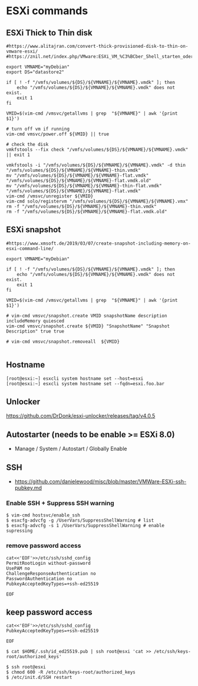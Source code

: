 # ESXi commands

## ESXi Thick to Thin disk

```
#https://www.alitajran.com/convert-thick-provisioned-disk-to-thin-on-vmware-esxi/
#https://znil.net/index.php/VMware:ESXi_VM_%C3%BCber_Shell_starten_oder_beenden

export VMNAME="myDebian"
export DS="datastore2"

if [ ! -f "/vmfs/volumes/${DS}/${VMNAME}/${VMNAME}.vmdk" ]; then
    echo "/vmfs/volumes/${DS}/${VMNAME}/${VMNAME}.vmdk" does not exist.
    exit 1
fi

VMID=$(vim-cmd /vmsvc/getallvms | grep  "${VMNAME}" | awk '{print $1}')

# turn off vm if running
vim-cmd vmsvc/power.off ${VMID} || true

# check the disk
vmkfstools --fix check "/vmfs/volumes/${DS}/${VMNAME}/${VMNAME}.vmdk" || exit 1

vmkfstools -i "/vmfs/volumes/${DS}/${VMNAME}/${VMNAME}.vmdk" -d thin "/vmfs/volumes/${DS}/${VMNAME}/${VMNAME}-thin.vmdk"
mv "/vmfs/volumes/${DS}/${VMNAME}/${VMNAME}-flat.vmdk" "/vmfs/volumes/${DS}/${VMNAME}/${VMNAME}-flat.vmdk.old"
mv "/vmfs/volumes/${DS}/${VMNAME}/${VMNAME}-thin-flat.vmdk" "/vmfs/volumes/${DS}/${VMNAME}/${VMNAME}-flat.vmdk"
vim-cmd /vmsvc/unregister ${VMID}
vim-cmd solo/registervm "/vmfs/volumes/${DS}/${VMNAME}/${VMNAME}.vmx"
rm -f "/vmfs/volumes/${DS}/${VMNAME}/${VMNAME}-thin.vmdk"
rm -f "/vmfs/volumes/${DS}/${VMNAME}/${VMNAME}-flat.vmdk.old"
```

## ESXi snapshot

```
#https://www.xmsoft.de/2019/03/07/create-snapshot-including-memory-on-esxi-command-line/

export VMNAME="myDebian"

if [ ! -f "/vmfs/volumes/${DS}/${VMNAME}/${VMNAME}.vmdk" ]; then
    echo "/vmfs/volumes/${DS}/${VMNAME}/${VMNAME}.vmdk" does not exist.
    exit 1
fi

VMID=$(vim-cmd /vmsvc/getallvms | grep  "${VMNAME}" | awk '{print $1}')

# vim-cmd vmsvc/snapshot.create VMID snapshotName description includeMemory quiesced
vim-cmd vmsvc/snapshot.create ${VMID} "SnapshotName" "Snapshot Description" true true 

# vim-cmd vmsvc/snapshot.removeall  ${VMID}


```

## Hostname

```
[root@esxi:~] esxcli system hostname set --host=esxi
[root@esxi:~] esxcli system hostname set --fqdn=esxi.foo.bar
```

## Unlocker

https://github.com/DrDonk/esxi-unlocker/releases/tag/v4.0.5


## Autostarter (needs to be enable >= ESXi 8.0)

- Manage / System / Autostart / Globally Enable


## SSH 

- https://github.com/danielewood/misc/blob/master/VMWare-ESXi-ssh-pubkey.md

### Enable SSH + Suppress SSH warning

```
$ vim-cmd hostsvc/enable_ssh
$ esxcfg-advcfg -g /UserVars/SuppressShellWarning # list
$ esxcfg-advcfg -s 1 /UserVars/SuppressShellWarning # enable supressing
```

### remove password access
```
cat<<'EOF'>>/etc/ssh/sshd_config
PermitRootLogin without-password
UsePAM no
ChallengeResponseAuthentication no
PasswordAuthentication no
PubkeyAcceptedKeyTypes=+ssh-ed25519

EOF
```

## keep password access

```
cat<<'EOF'>>/etc/ssh/sshd_config
PubkeyAcceptedKeyTypes=+ssh-ed25519

EOF
```

```
$ cat $HOME/.ssh/id_ed25519.pub | ssh root@esxi 'cat >> /etc/ssh/keys-root/authorized_keys'
```

```
$ ssh root@esxi
$ chmod 600 -R /etc/ssh/keys-root/authorized_keys
$ /etc/init.d/SSH restart
```
